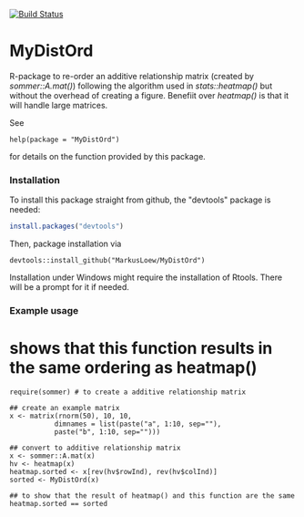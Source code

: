 [![Build Status](https://travis-ci.org/MarkusLoew/MyDistOrd.svg?branch=master)](https://travis-ci.org/MarkusLoew/CampbellLogger)



MyDistOrd
==============

R-package to re-order an additive relationship matrix (created by *sommer::A.mat()*) following the algorithm used in *stats::heatmap()* but without the overhead of creating a figure. Benefiit over *heatmap()* is that it will handle large matrices.

See 

	help(package = "MyDistOrd") 

for details on the function provided by this package.

### Installation

To install this package straight from github, the "devtools" package is needed:

```r
install.packages("devtools")
```

Then, package installation via

```{r}
devtools::install_github("MarkusLoew/MyDistOrd")
```

Installation under Windows might require the installation of Rtools. There will be a prompt for it if needed.

### Example usage  
# shows that this function results in the same ordering as heatmap()  

```{r}
require(sommer) # to create a additive relationship matrix

## create an example matrix
x <- matrix(rnorm(50), 10, 10, 
           dimnames = list(paste("a", 1:10, sep=""), 
           paste("b", 1:10, sep=""))) 

## convert to additive relationship matrix
x <- sommer::A.mat(x)
hv <- heatmap(x)
heatmap.sorted <- x[rev(hv$rowInd), rev(hv$colInd)]
sorted <- MyDistOrd(x)

## to show that the result of heatmap() and this function are the same
heatmap.sorted == sorted
```

